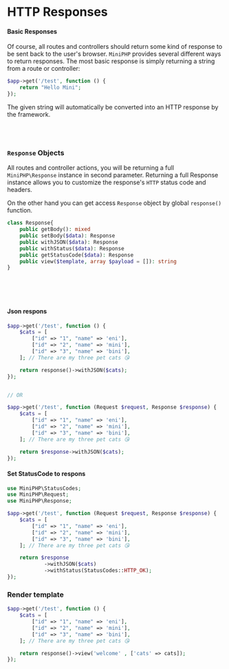 # HTTP Responses

#### Basic Responses

Of course, all routes and controllers should return some kind of response to be sent back to the user's browser. `MiniPHP` provides several different ways to return responses. The most basic response is simply returning a string from a route or controller:

```php
$app->get('/test', function () {
    return "Hello Mini";
});
```
The given string will automatically be converted into an HTTP response by the framework.


<br />
<br />

### `Response` Objects
All routes and controller actions, you will be returning a full `MiniPHP\Response` instance in second parameter. Returning a full Response instance allows you to customize the response's `HTTP` status code and headers.

On the other hand you can get access `Response` object by global `response()` function.

```php
class Response{
    public getBody(): mixed
    public setBody($data): Response
    public withJSON($data): Response
    public withStatus($data): Response
    public getStatusCode($data): Response
    public view($template, array $payload = []): string
}
```

<br/><br/><br/>


#### Json respons

```php
$app->get('/test', function () {
    $cats = [
        ["id" => "1", "name" => 'eni'],
        ["id" => "2", "name" => 'mini'],
        ["id" => "3", "name" => 'bini'],
    ]; // There are my three pet cats 😘

    return response()->withJSON($cats);
});


// OR

$app->get('/test', function (Request $request, Response $response) {
    $cats = [
        ["id" => "1", "name" => 'eni'],
        ["id" => "2", "name" => 'mini'],
        ["id" => "3", "name" => 'bini'],
    ]; // There are my three pet cats 😘

    return $response->withJSON($cats);
});
```


#### Set StatusCode to respons

```php
use MiniPHP\StatusCodes;
use MiniPHP\Request;
use MiniPHP\Response;

$app->get('/test', function (Request $request, Response $response) {
    $cats = [
        ["id" => "1", "name" => 'eni'],
        ["id" => "2", "name" => 'mini'],
        ["id" => "3", "name" => 'bini'],
    ]; // There are my three pet cats 😘

    return $response
            ->withJSON($cats)
            ->withStatus(StatusCodes::HTTP_OK);
});
```


### Render template

```php
$app->get('/test', function () {
    $cats = [
        ["id" => "1", "name" => 'eni'],
        ["id" => "2", "name" => 'mini'],
        ["id" => "3", "name" => 'bini'],
    ]; // There are my three pet cats 😘

    return response()->view('welcome' , ['cats' => cats]);
});
```